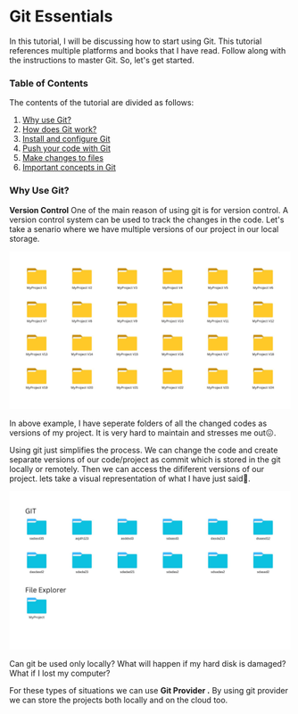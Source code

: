 # Git Essentials

In this tutorial, I will be discussing how to start using Git. This tutorial references multiple platforms and books that I have read. Follow along with the instructions to master Git. So, let's get started.

### Table of Contents

The contents of the tutorial are divided as follows:

1. [Why use Git?](#why-use-git)
2. [How does Git work?](#how-does-git-work)
3. [Install and configure Git](#install-and-configure-git)
4. [Push your code with Git](#push-your-code-with-git)
5. [Make changes to files](#make-changes-to-files)
6. [Important concepts in Git](#important-concepts-in-git)

### Why Use Git?

**Version Control**
One of the main reason of using git is for version control. A version control system can be used to track the changes in the code.
Let's take a senario where we have multiple versions of our project in our local storage.

![1716872273010](image/README/1716872273010.png)

In above example, I have seperate folders of all the changed codes as versions of my project. It is very hard to maintain and stresses me out😖.

Using git just simplifies the process. We can change the code and create separate versions of our code/project as commit which is stored in the git locally or remotely. Then we can access the dififerent versions of our project. lets take a visual representation of what I have just said🤯.

![1716872828495](image/README/1716872828495.png)

Can git be used only locally? What will happen if my hard disk is damaged? What if I lost my computer?

For these types of situations we can use **Git Provider .** By using git provider we can store the projects both locally and on the cloud too.
